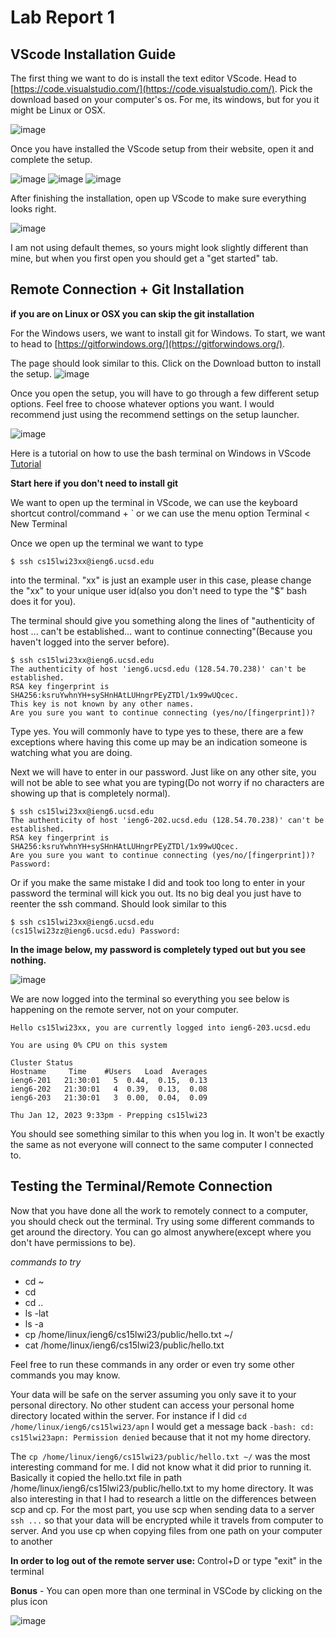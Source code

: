 # Lab Report 1
## VScode Installation Guide 
The first thing we want to do is install the text editor VScode. Head to [https://code.visualstudio.com/](https://code.visualstudio.com/). Pick the download based on your computer's os. For me, its windows, but for you it might be Linux or OSX. 

![image](https://user-images.githubusercontent.com/113940184/212237079-43bafdc3-9bb2-4d89-81e0-b9ea90851c0d.png)

Once you have installed the VScode setup from their website, open it and complete the setup. 

![image](https://user-images.githubusercontent.com/113940184/212237292-aedbd9d8-3729-4cda-a1cc-0d4b1afef3e8.png)
![image](https://user-images.githubusercontent.com/113940184/212237386-0598dea9-e170-49e6-ae19-46d2db945459.png)
![image](https://user-images.githubusercontent.com/113940184/212237407-ee971a14-561c-484b-bd94-e3030923cedd.png)

After finishing the installation, open up VScode to make sure everything looks right.

![image](https://user-images.githubusercontent.com/113940184/212237769-63413625-50c7-427b-b883-f74d4fcc44e3.png)

I am not using default themes, so yours might look slightly different than mine, but when you first open you should get a "get started" tab. 

## Remote Connection + Git Installation 
**if you are on Linux or OSX you can skip the git installation**

For the Windows users, we want to install git for Windows. To start, we want to head to [https://gitforwindows.org/](https://gitforwindows.org/). 

The page should look similar to this. Click on the Download button to install the setup.
![image](https://user-images.githubusercontent.com/113940184/212239656-e8d27ff8-b6d7-4a6c-a1ca-1bf86f61f8d3.png)

Once you open the setup, you will have to go through a few different setup options. Feel free to choose whatever options you want. I would recommend just using the recommend settings on the setup launcher. 

![image](https://user-images.githubusercontent.com/113940184/212240141-e27245dd-7dce-4a9f-8267-3ab63131b01f.png)

Here is a tutorial on how to use the bash terminal on Windows in VScode [Tutorial](https://stackoverflow.com/questions/42606837/how-do-i-use-bash-on-windows-from-the-visual-studio-code-integrated-terminal/50527994#50527994)

**Start here if you don't need to install git**

We want to open up the terminal in VScode, we can use the keyboard shortcut control/command + \` or we can use the menu option Terminal < New Terminal 


Once we open up the terminal we want to type 

```$ ssh cs15lwi23xx@ieng6.ucsd.edu```

into the terminal. "xx" is just an example user in this case, please change the "xx" to your unique user id(also you don't need to type the "$" bash does it for you).



The terminal should give you something along the lines of "authenticity of host ... can't be established... want to continue connecting"(Because you haven't logged into the server before). 

```
$ ssh cs15lwi23xx@ieng6.ucsd.edu
The authenticity of host 'ieng6.ucsd.edu (128.54.70.238)' can't be established.
RSA key fingerprint is SHA256:ksruYwhnYH+sySHnHAtLUHngrPEyZTDl/1x99wUQcec.
This key is not known by any other names.
Are you sure you want to continue connecting (yes/no/[fingerprint])?
```
Type yes. You will commonly have to type yes to these, there are a few exceptions where having this come up may be an indication someone is watching what you are doing.

Next we will have to enter in our password. Just like on any other site, you will not be able to see what you are typing(Do not worry if no characters are showing up that is completely normal). 

```
$ ssh cs15lwi23xx@ieng6.ucsd.edu
The authenticity of host 'ieng6-202.ucsd.edu (128.54.70.238)' can't be established.
RSA key fingerprint is SHA256:ksruYwhnYH+sySHnHAtLUHngrPEyZTDl/1x99wUQcec.
Are you sure you want to continue connecting (yes/no/[fingerprint])? 
Password: 
```
Or if you make the same mistake I did and took too long to enter in your password the terminal will kick you out. Its no big deal you just have to reenter the ssh command. Should look similar to this

```
$ ssh cs15lwi23xx@ieng6.ucsd.edu
(cs15lwi23zz@ieng6.ucsd.edu) Password:
```

**In the image below, my password is completely typed out but you see nothing.**

![image](https://user-images.githubusercontent.com/113940184/212245114-78f95697-a6ea-4f2e-afd6-3c92a7dc8553.png)

We are now logged into the terminal so everything you see below is happening on the remote server, not on your computer. 

```
Hello cs15lwi23xx, you are currently logged into ieng6-203.ucsd.edu

You are using 0% CPU on this system

Cluster Status 
Hostname     Time    #Users   Load  Averages  
ieng6-201   21:30:01   5  0.44,  0.15,  0.13
ieng6-202   21:30:01   4  0.39,  0.13,  0.08
ieng6-203   21:30:01   3  0.00,  0.04,  0.09

Thu Jan 12, 2023 9:33pm - Prepping cs15lwi23
```

You should see something similar to this when you log in. It won't be exactly the same as not everyone will connect to the same computer I connected to. 

## Testing the Terminal/Remote Connection
Now that you have done all the work to remotely connect to a computer, you should check out the terminal. Try using some different commands to get around the directory. You can go almost anywhere(except where you don't have permissions to be). 

*commands to try*
* cd ~
* cd 
* cd ..
* ls -lat
* ls -a
* cp /home/linux/ieng6/cs15lwi23/public/hello.txt ~/
* cat /home/linux/ieng6/cs15lwi23/public/hello.txt

Feel free to run these commands in any order or even try some other commands you may know. 

Your data will be safe on the server assuming you only save it to your personal directory. No other student can access your personal home directory located within the server. For instance if I did ```cd /home/linux/ieng6/cs15lwi23/apn``` I would get a message back ```-bash: cd: cs15lwi23apn: Permission denied``` because that it not my home directory.

The ```cp /home/linux/ieng6/cs15lwi23/public/hello.txt ~/``` was the most interesting command for me. I did not know what it did prior to running it. Basically it copied the hello.txt file in path /home/linux/ieng6/cs15lwi23/public/hello.txt to my home directory. It was also interesting in that I had to research a little on the differences between scp and cp. For the most part, you use scp when sending data to a server `ssh ...` so that your data will be encrypted while it travels from computer to server. And you use cp when copying files from one path on your computer to another



**In order to log out of the remote server use:** Control+D or type "exit" in the terminal

**Bonus** - You can open more than one terminal in VSCode by clicking on the plus icon 
  
![image](https://user-images.githubusercontent.com/113940184/212246604-35cc4787-bb1f-441c-9386-527eaa9e117b.png)
